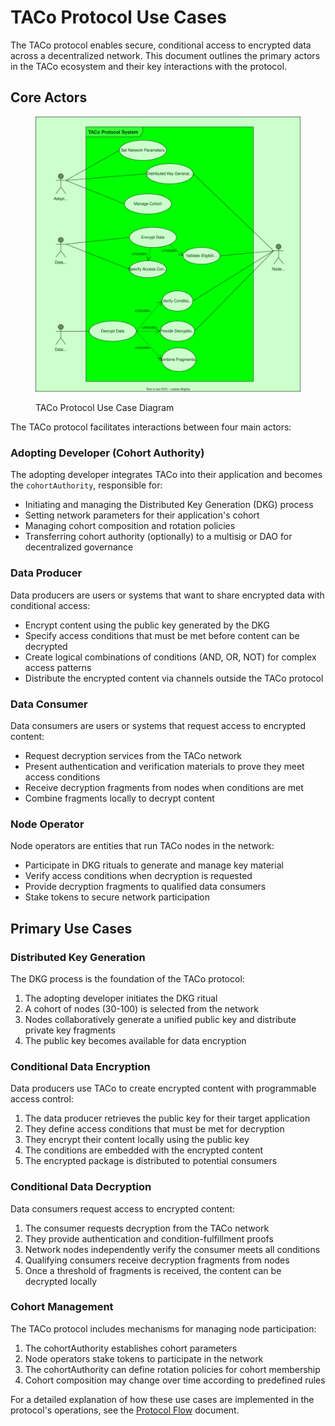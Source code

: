 # TACo Protocol Use Cases

The TACo protocol enables secure, conditional access to encrypted data across a decentralized network. This document outlines the primary actors in the TACo ecosystem and their key interactions with the protocol.

## Core Actors

<figure><img src="../.gitbook/assets/architecture/use-case-diagram.svg" alt=""><figcaption><p>TACo Protocol Use Case Diagram</p></figcaption></figure>

The TACo protocol facilitates interactions between four main actors:

### Adopting Developer (Cohort Authority)

The adopting developer integrates TACo into their application and becomes the `cohortAuthority`, responsible for:

- Initiating and managing the Distributed Key Generation (DKG) process
- Setting network parameters for their application's cohort
- Managing cohort composition and rotation policies
- Transferring cohort authority (optionally) to a multisig or DAO for decentralized governance

### Data Producer

Data producers are users or systems that want to share encrypted data with conditional access:

- Encrypt content using the public key generated by the DKG
- Specify access conditions that must be met before content can be decrypted
- Create logical combinations of conditions (AND, OR, NOT) for complex access patterns
- Distribute the encrypted content via channels outside the TACo protocol

### Data Consumer

Data consumers are users or systems that request access to encrypted content:

- Request decryption services from the TACo network
- Present authentication and verification materials to prove they meet access conditions
- Receive decryption fragments from nodes when conditions are met
- Combine fragments locally to decrypt content

### Node Operator

Node operators are entities that run TACo nodes in the network:

- Participate in DKG rituals to generate and manage key material
- Verify access conditions when decryption is requested
- Provide decryption fragments to qualified data consumers
- Stake tokens to secure network participation

## Primary Use Cases

### Distributed Key Generation

The DKG process is the foundation of the TACo protocol:

1. The adopting developer initiates the DKG ritual
2. A cohort of nodes (30-100) is selected from the network
3. Nodes collaboratively generate a unified public key and distribute private key fragments
4. The public key becomes available for data encryption

### Conditional Data Encryption

Data producers use TACo to create encrypted content with programmable access control:

1. The data producer retrieves the public key for their target application
2. They define access conditions that must be met for decryption
3. They encrypt their content locally using the public key
4. The conditions are embedded with the encrypted content
5. The encrypted package is distributed to potential consumers

### Conditional Data Decryption

Data consumers request access to encrypted content:

1. The consumer requests decryption from the TACo network
2. They provide authentication and condition-fulfillment proofs
3. Network nodes independently verify the consumer meets all conditions
4. Qualifying consumers receive decryption fragments from nodes
5. Once a threshold of fragments is received, the content can be decrypted locally

### Cohort Management

The TACo protocol includes mechanisms for managing node participation:

1. The cohortAuthority establishes cohort parameters
2. Node operators stake tokens to participate in the network
3. The cohortAuthority can define rotation policies for cohort membership
4. Cohort composition may change over time according to predefined rules

For a detailed explanation of how these use cases are implemented in the protocol's operations, see the [Protocol Flow](./protocol-flow.md) document.
